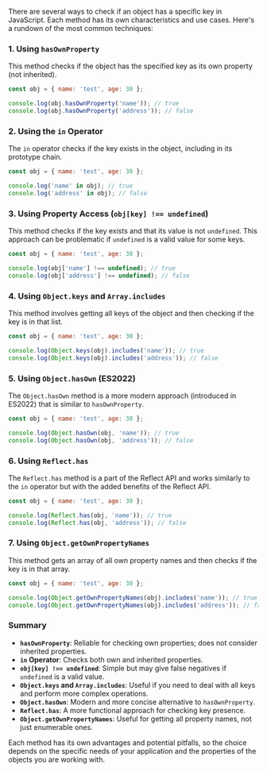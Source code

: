 There are several ways to check if an object has a specific key in JavaScript. Each method has its own characteristics and use cases. Here's a rundown of the most common techniques:

### 1. **Using `hasOwnProperty`**

This method checks if the object has the specified key as its own property (not inherited).

```javascript
const obj = { name: 'test', age: 30 };

console.log(obj.hasOwnProperty('name')); // true
console.log(obj.hasOwnProperty('address')); // false
```

### 2. **Using the `in` Operator**

The `in` operator checks if the key exists in the object, including in its prototype chain.

```javascript
const obj = { name: 'test', age: 30 };

console.log('name' in obj); // true
console.log('address' in obj); // false
```

### 3. **Using Property Access (`obj[key] !== undefined`)**

This method checks if the key exists and that its value is not `undefined`. This approach can be problematic if `undefined` is a valid value for some keys.

```javascript
const obj = { name: 'test', age: 30 };

console.log(obj['name'] !== undefined); // true
console.log(obj['address'] !== undefined); // false
```

### 4. **Using `Object.keys` and `Array.includes`**

This method involves getting all keys of the object and then checking if the key is in that list.

```javascript
const obj = { name: 'test', age: 30 };

console.log(Object.keys(obj).includes('name')); // true
console.log(Object.keys(obj).includes('address')); // false
```

### 5. **Using `Object.hasOwn` (ES2022)**

The `Object.hasOwn` method is a more modern approach (introduced in ES2022) that is similar to `hasOwnProperty`.

```javascript
const obj = { name: 'test', age: 30 };

console.log(Object.hasOwn(obj, 'name')); // true
console.log(Object.hasOwn(obj, 'address')); // false
```

### 6. **Using `Reflect.has`**

The `Reflect.has` method is a part of the Reflect API and works similarly to the `in` operator but with the added benefits of the Reflect API.

```javascript
const obj = { name: 'test', age: 30 };

console.log(Reflect.has(obj, 'name')); // true
console.log(Reflect.has(obj, 'address')); // false
```

### 7. **Using `Object.getOwnPropertyNames`**

This method gets an array of all own property names and then checks if the key is in that array.

```javascript
const obj = { name: 'test', age: 30 };

console.log(Object.getOwnPropertyNames(obj).includes('name')); // true
console.log(Object.getOwnPropertyNames(obj).includes('address')); // false
```

### Summary

- **`hasOwnProperty`**: Reliable for checking own properties; does not consider inherited properties.
- **`in` Operator**: Checks both own and inherited properties.
- **`obj[key] !== undefined`**: Simple but may give false negatives if `undefined` is a valid value.
- **`Object.keys` and `Array.includes`**: Useful if you need to deal with all keys and perform more complex operations.
- **`Object.hasOwn`**: Modern and more concise alternative to `hasOwnProperty`.
- **`Reflect.has`**: A more functional approach for checking key presence.
- **`Object.getOwnPropertyNames`**: Useful for getting all property names, not just enumerable ones.

Each method has its own advantages and potential pitfalls, so the choice depends on the specific needs of your application and the properties of the objects you are working with.
